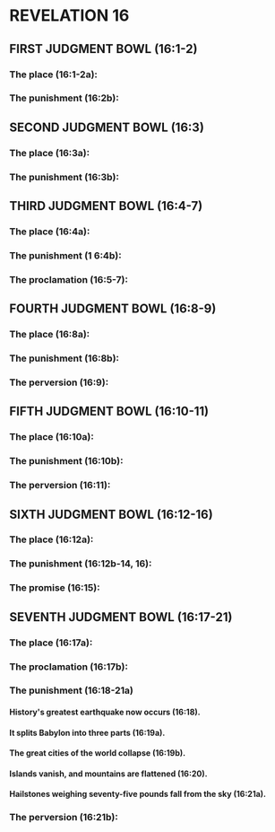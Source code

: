 ---
---
# REVELATION 16
## FIRST JUDGMENT BOWL (16:1-2) 
###  The place (16:1-2a): 
###  The punishment (16:2b): 
## SECOND JUDGMENT BOWL (16:3) 
###  The place (16:3a): 
###  The punishment (16:3b): 
## THIRD JUDGMENT BOWL (16:4-7) 
###  The place (16:4a): 
###  The punishment (1 6:4b): 
###  The proclamation (16:5-7): 
## FOURTH JUDGMENT BOWL (16:8-9) 
###  The place (16:8a): 
###  The punishment (16:8b): 
###  The perversion (16:9): 
## FIFTH JUDGMENT BOWL (16:10-11) 
###  The place (16:10a): 
###  The punishment (16:10b): 
###  The perversion (16:11): 
## SIXTH JUDGMENT BOWL (16:12-16) 
###  The place (16:12a): 
###  The punishment (16:12b-14, 16): 
###  The promise (16:15): 
## SEVENTH JUDGMENT BOWL (16:17-21) 
###  The place (16:17a): 
###  The proclamation (16:17b): 
###  The punishment (16:18-21a) 
####  History\'s greatest earthquake now occurs (16:18). 
####  It splits Babylon into three parts (16:19a). 
####  The great cities of the world collapse (16:19b). 
####  Islands vanish, and mountains are flattened (16:20). 
####  Hailstones weighing seventy-five pounds fall from the sky (16:21a). 
###  The perversion (16:21b): 
